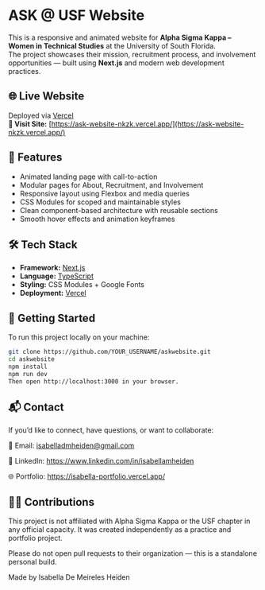 # ASK @ USF Website

This is a responsive and animated website for **Alpha Sigma Kappa – Women in Technical Studies** at the University of South Florida.  
The project showcases their mission, recruitment process, and involvement opportunities — built using **Next.js** and modern web development practices.

## 🌐 Live Website

Deployed via [Vercel](https://vercel.com/)  
**🔗 Visit Site:** [https://ask-website-nkzk.vercel.app/](https://ask-website-nkzk.vercel.app/)

## 📸 Features

- Animated landing page with call-to-action
- Modular pages for About, Recruitment, and Involvement
- Responsive layout using Flexbox and media queries
- CSS Modules for scoped and maintainable styles
- Clean component-based architecture with reusable sections
- Smooth hover effects and animation keyframes

## 🛠️ Tech Stack

- **Framework:** [Next.js](https://nextjs.org/)
- **Language:** [TypeScript](https://www.typescriptlang.org/)
- **Styling:** CSS Modules + Google Fonts
- **Deployment:** [Vercel](https://vercel.com/)

## 🚀 Getting Started

To run this project locally on your machine:

```bash
git clone https://github.com/YOUR_USERNAME/askwebsite.git
cd askwebsite
npm install
npm run dev
Then open http://localhost:3000 in your browser.
```

## 📬 Contact

If you’d like to connect, have questions, or want to collaborate:

📧 Email: isabelladmheiden@gmail.com

💼 LinkedIn: https://www.linkedin.com/in/isabellamheiden

🌐 Portfolio: https://isabella-portfolio.vercel.app/

## 🙋‍♀️ Contributions

This project is not affiliated with Alpha Sigma Kappa or the USF chapter in any official capacity.
It was created independently as a practice and portfolio project.

Please do not open pull requests to their organization — this is a standalone personal build.

Made by Isabella De Meireles Heiden
